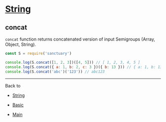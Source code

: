 # [String](../README.md)

## concat

`concat` function returns concatenated version of input Semigroups (Array, Object, String).

```js
const S = require('sanctuary')

console.log(S.concat([1, 2, 3])([4, 5])) // [ 1, 2, 3, 4, 5 ]
console.log(S.concat({ a: 1, b: 2, c: 3 })({ b: 13 })) // { a: 1, b: 13, c: 3 }
console.log(S.concat('abc')('123')) // abc123
```

----------

Back to

- [String](README.md)

- [Basic](../README.md)

- [Main](../../README.md)
